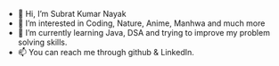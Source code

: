 - 👋 Hi, I’m Subrat Kumar Nayak
- 👀 I’m interested in Coding, Nature, Anime, Manhwa and much more
- 🌱 I’m currently learning Java, DSA and trying to improve my problem solving skills.
- 📫 You can reach me through github & LinkedIn.
